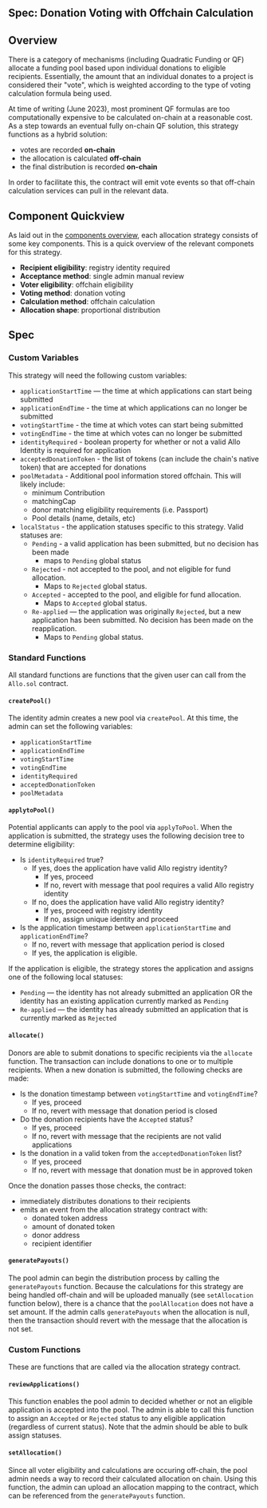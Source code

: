 Spec: Donation Voting with Offchain Calculation
---------------------------------

## Overview 
There is a category of mechanisms (including Quadratic Funding or QF) allocate a funding pool based upon individual donations to eligible recipients. Essentially, the amount that an individual donates to a project is considered their "vote", which is weighted according to the type of voting calculation formula being used. 

At time of writing (June 2023), most prominent QF formulas are too computationally expensive to be calculated on-chain at a reasonable cost. As a step towards an eventual fully on-chain QF solution, this strategy functions as a hybrid solution: 
* votes are recorded **on-chain**
* the allocation is calculated **off-chain**
* the final distribution is recorded **on-chain**

In order to facilitate this, the contract will emit vote events so that off-chain calculation services can pull in the relevant data. 

## Component Quickview
As laid out in the [components overview](https://docs.google.com/document/d/1qoOP07oMKzUCyfb4HbnyeD6ZYEQa004i5Zwqoy7-Ox8/edit), each allocation strategy consists of some key components. This is a quick overview of the relevant componets for this strategy.
- **Recipient eligibility**: registry identity required
- **Acceptance method**: single admin manual review
- **Voter eligibility**: offchain eligibility
- **Voting method**: donation voting
- **Calculation method**: offchain calculation
- **Allocation shape**: proportional distribution

## Spec
### Custom Variables
This strategy will need the following custom variables:
- `applicationStartTime` — the time at which applications can start being submitted
- `applicationEndTime` - the time at which applications can no longer be submitted
- `votingStartTime` - the time at which votes can start being submitted
- `votingEndTime` - the time at which votes can no longer be submitted
- `identityRequired` - boolean property for whether or not a valid Allo Identity is required for application
- `acceptedDonationToken` - the list of tokens (can include the chain's native token) that are accepted for donations
- `poolMetadata` - Additional pool information stored offchain. This will likely include: 
    - minimum Contribution
    - matchingCap
    - donor matching eligibility requirements (i.e. Passport)
    - Pool details (name, details, etc)
- `localStatus` - the application statuses specific to this strategy. Valid statuses are:
    - `Pending` - a valid application has been submitted, but no decision has been made
        - maps to `Pending` global status
    - `Rejected` - not accepted to the pool, and not eligible for fund allocation.
        - Maps to `Rejected` global status.
    - `Accepted` - accepted to the pool, and eligible for fund allocation.
        - Maps to `Accepted` global status.
    - `Re-applied` — the application was originally `Rejected`, but a new application has been submitted. No decision has been made on the reapplication. 
        - Maps to `Pending` global status.

### Standard Functions
All standard functions are functions that the given user can call from the `Allo.sol` contract.
#### `createPool()`
The identity admin creates a new pool via `createPool`. At this time, the admin can set the following variables:
- `applicationStartTime` 
- `applicationEndTime` 
- `votingStartTime`
- `votingEndTime`
- `identityRequired`
- `acceptedDonationToken`
- `poolMetadata`

#### `applytoPool()`
Potential applicants can apply to the pool via `applyToPool`. When the application is submitted, the strategy uses the following decision tree to determine eligibility:

- Is `identityRequired` true? 
    - If yes, does the application have valid Allo registry identity?
        - If yes, proceed
        - If no, revert with message that pool requires a valid Allo registry identity
    - If no, does the application have valid Allo registry identity?
        - If yes, proceed with registry identity
        - If no, assign unique identity and proceed
- Is the application timestamp between `applicationStartTime` and `applicationEndTime`?
    - If no, revert with message that application period is closed
    - If yes, the application is eligible.


If the application is eligible, the strategy stores the application and assigns one of the following local statuses:
- `Pending` — the identity has not already submitted an application OR the identity has an existing application currently marked as `Pending`
- `Re-applied` — the identity has already submitted an application that is currently marked as `Rejected`

#### `allocate()`
Donors are able to submit donations to specific recipients via the `allocate` function. The transaction can include donations to one or to multiple recipients. When a new donation is submitted, the following checks are made:
- Is the donation timestamp between `votingStartTime` and `votingEndTime`?
    - If yes, proceed
    - If no, revert with message that donation period is closed
- Do the donation recipients have the `Accepted` status?
    - If yes, proceed
    - If no, revert with message that the recipients are not valid applications
- Is the donation in a valid token from the `acceptedDonationToken` list?
    - If yes, proceed
    - If no, revert with message that donation must be in approved token

Once the donation passes those checks, the contract:
- immediately distributes donations to their recipients
- emits an event from the allocation strategy contract with:
    - donated token address
    - amount of donated token
    - donor address
    - recipient identifier

#### `generatePayouts()`
The pool admin can begin the distribution process by calling the `generatePayouts` function. Because the calculations for this strategy are being handled off-chain and will be uploaded manually (see `setAllocation` function below), there is a chance that the `poolAllocation` does not have a set amount. If the admin calls `generatePayouts` when the allocation is null, then the transaction should revert with the message that the allocation is not set. 

### Custom Functions
These are functions that are called via the allocation strategy contract.

#### `reviewApplications()`
This function enables the pool admin to decided whether or not an eligible application is accepted into the pool. The admin is able to call this function to assign an `Accepted` or `Rejected` status to any eligible application (regardless of current status). Note that the admin should be able to bulk assign statuses. 

#### `setAllocation()`
Since all voter eligibility and calculations are occuring off-chain, the pool admin needs a way to record their calculated allocation on chain. Using this function, the admin can upload an allocation mapping to the contract, which can be referenced from the `generatePayouts` function. 
